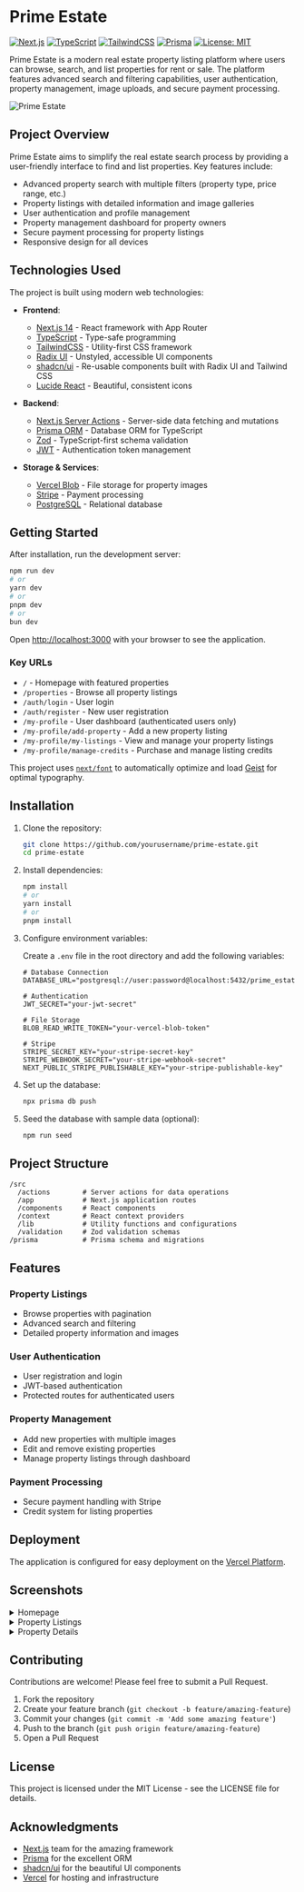 # Prime Estate

[![Next.js](https://img.shields.io/badge/Next.js-14-black?style=flat-square&logo=next.js)](https://nextjs.org/)
[![TypeScript](https://img.shields.io/badge/TypeScript-5-blue?style=flat-square&logo=typescript)](https://www.typescriptlang.org/)
[![TailwindCSS](https://img.shields.io/badge/TailwindCSS-3-38b2ac?style=flat-square&logo=tailwind-css)](https://tailwindcss.com/)
[![Prisma](https://img.shields.io/badge/Prisma-ORM-green?style=flat-square&logo=prisma)](https://www.prisma.io/)
[![License: MIT](https://img.shields.io/badge/License-MIT-yellow.svg?style=flat-square)](https://opensource.org/licenses/MIT)

Prime Estate is a modern real estate property listing platform where users can browse, search, and list properties for rent or sale. The platform features advanced search and filtering capabilities, user authentication, property management, image uploads, and secure payment processing.

![Prime Estate](./public/assets/hero.png)

## Project Overview

Prime Estate aims to simplify the real estate search process by providing a user-friendly interface to find and list properties. Key features include:

- Advanced property search with multiple filters (property type, price range, etc.)
- Property listings with detailed information and image galleries
- User authentication and profile management
- Property management dashboard for property owners
- Secure payment processing for property listings
- Responsive design for all devices

## Technologies Used

The project is built using modern web technologies:

- **Frontend**:
  - [Next.js 14](https://nextjs.org/) - React framework with App Router
  - [TypeScript](https://www.typescriptlang.org/) - Type-safe programming
  - [TailwindCSS](https://tailwindcss.com/) - Utility-first CSS framework
  - [Radix UI](https://www.radix-ui.com/) - Unstyled, accessible UI components
  - [shadcn/ui](https://ui.shadcn.com/) - Re-usable components built with Radix UI and Tailwind CSS
  - [Lucide React](https://lucide.dev/) - Beautiful, consistent icons

- **Backend**:
  - [Next.js Server Actions](https://nextjs.org/docs/app/building-your-application/data-fetching/server-actions) - Server-side data fetching and mutations
  - [Prisma ORM](https://www.prisma.io/) - Database ORM for TypeScript
  - [Zod](https://zod.dev/) - TypeScript-first schema validation
  - [JWT](https://jwt.io/) - Authentication token management

- **Storage & Services**:
  - [Vercel Blob](https://vercel.com/docs/storage/vercel-blob) - File storage for property images
  - [Stripe](https://stripe.com/) - Payment processing
  - [PostgreSQL](https://www.postgresql.org/) - Relational database

## Getting Started

After installation, run the development server:

```bash
npm run dev
# or
yarn dev
# or
pnpm dev
# or
bun dev
```

Open [http://localhost:3000](http://localhost:3000) with your browser to see the application.

### Key URLs

- `/` - Homepage with featured properties
- `/properties` - Browse all property listings
- `/auth/login` - User login
- `/auth/register` - New user registration
- `/my-profile` - User dashboard (authenticated users only)
- `/my-profile/add-property` - Add a new property listing
- `/my-profile/my-listings` - View and manage your property listings
- `/my-profile/manage-credits` - Purchase and manage listing credits

This project uses [`next/font`](https://nextjs.org/docs/app/building-your-application/optimizing/fonts) to automatically optimize and load [Geist](https://vercel.com/font) for optimal typography.

## Installation

1. Clone the repository:

   ```bash
   git clone https://github.com/yourusername/prime-estate.git
   cd prime-estate
   ```

2. Install dependencies:

   ```bash
   npm install
   # or
   yarn install
   # or
   pnpm install
   ```

3. Configure environment variables:

   Create a `.env` file in the root directory and add the following variables:

   ```env
   # Database Connection
   DATABASE_URL="postgresql://user:password@localhost:5432/prime_estate"

   # Authentication
   JWT_SECRET="your-jwt-secret"

   # File Storage
   BLOB_READ_WRITE_TOKEN="your-vercel-blob-token"

   # Stripe
   STRIPE_SECRET_KEY="your-stripe-secret-key"
   STRIPE_WEBHOOK_SECRET="your-stripe-webhook-secret"
   NEXT_PUBLIC_STRIPE_PUBLISHABLE_KEY="your-stripe-publishable-key"
   ```

4. Set up the database:

   ```bash
   npx prisma db push
   ```

5. Seed the database with sample data (optional):

   ```bash
   npm run seed
   ```

## Project Structure

```text
/src
  /actions        # Server actions for data operations
  /app            # Next.js application routes
  /components     # React components
  /context        # React context providers
  /lib            # Utility functions and configurations
  /validation     # Zod validation schemas
/prisma           # Prisma schema and migrations
```

## Features

### Property Listings

- Browse properties with pagination
- Advanced search and filtering
- Detailed property information and images

### User Authentication

- User registration and login
- JWT-based authentication
- Protected routes for authenticated users

### Property Management

- Add new properties with multiple images
- Edit and remove existing properties
- Manage property listings through dashboard

### Payment Processing

- Secure payment handling with Stripe
- Credit system for listing properties

## Deployment

The application is configured for easy deployment on the [Vercel Platform](https://vercel.com/new).

## Screenshots

<details>
<summary>Homepage</summary>

![Homepage](./public/assets/hero.png)
*Homepage with property highlights and search functionality*
</details>

<details>
<summary>Property Listings</summary>

*Property search results with filters*
</details>

<details>
<summary>Property Details</summary>

*Detailed view of a property listing with images and information*
</details>

## Contributing

Contributions are welcome! Please feel free to submit a Pull Request.

1. Fork the repository
2. Create your feature branch (`git checkout -b feature/amazing-feature`)
3. Commit your changes (`git commit -m 'Add some amazing feature'`)
4. Push to the branch (`git push origin feature/amazing-feature`)
5. Open a Pull Request

## License

This project is licensed under the MIT License - see the LICENSE file for details.

## Acknowledgments

- [Next.js](https://nextjs.org/) team for the amazing framework
- [Prisma](https://www.prisma.io/) for the excellent ORM
- [shadcn/ui](https://ui.shadcn.com/) for the beautiful UI components
- [Vercel](https://vercel.com/) for hosting and infrastructure
